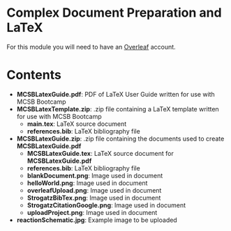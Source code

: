 # Complex Document Preparation and LaTeX 
For this module you will need to have an [Overleaf](https://www.overleaf.com) account. 

# Contents 
* **MCSBLatexGuide.pdf**: PDF of LaTeX User Guide written for use with MCSB Bootcamp
* **MCSBLatexTemplate.zip**: .zip file containing a LaTeX template written for use with MCSB Bootcamp
  - **main.tex**: LaTeX source document
  - **references.bib**: LaTeX bibliography file
* **MCSBLatexGuide.zip**: .zip file containing the documents used to create **MCSBLatexGuide.pdf**
  - **MCSBLatexGuide.tex**: LaTeX source document for **MCSBLatexGuide.pdf**
  - **references.bib**: LaTeX bibliography file
  - **blankDocument.png**: Image used in document 
  - **helloWorld.png**: Image used in document 
  - **overleafUpload.png**: Image used in document 
  - **StrogatzBibTex.png**: Image used in document 
  - **StrogatzCitationGoogle.png**: Image used in document 
  - **uploadProject.png**: Image used in document 
* **reactionSchematic.jpg**: Example image to be uploaded
